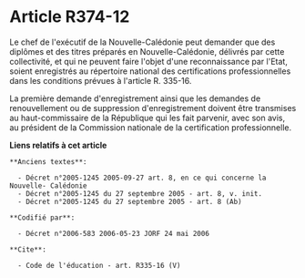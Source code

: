# Article R374-12

Le chef de l'exécutif de la Nouvelle-Calédonie peut demander que des diplômes et des titres préparés en Nouvelle-Calédonie,
délivrés par cette collectivité, et qui ne peuvent faire l'objet d'une reconnaissance par l'Etat, soient enregistrés au
répertoire national des certifications professionnelles dans les conditions prévues à l'article R. 335-16. 

La première demande d'enregistrement ainsi que les demandes de renouvellement ou de suppression d'enregistrement doivent être
transmises au haut-commissaire de la République qui les fait parvenir, avec son avis, au président de la Commission nationale
de la certification professionnelle.

**Liens relatifs à cet article**

	**Anciens textes**:

	  - Décret n°2005-1245 2005-09-27 art. 8, en ce qui concerne la Nouvelle- Calédonie
	  - Décret n°2005-1245 du 27 septembre 2005 - art. 8, v. init.
	  - Décret n°2005-1245 du 27 septembre 2005 - art. 8 (Ab)

	**Codifié par**:

	  - Décret n°2006-583 2006-05-23 JORF 24 mai 2006

	**Cite**:

	  - Code de l'éducation - art. R335-16 (V)
